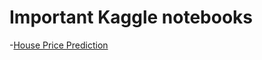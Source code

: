 # Important Kaggle notebooks
-[House Price Prediction](https://www.kaggle.com/jesucristo/1-house-prices-solution-top-1)